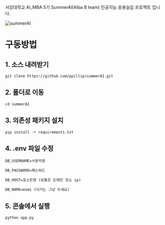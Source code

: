 서강대학교 AI_MBA 5기 SummerAI(Alba B team) 인공지능 응용실습 프로젝트 입니다. 

![summerAI](https://github.com/user-attachments/assets/7b7d0063-4a21-4b15-b446-92587eba3be0)

# 구동방법 

## 1. 소스 내려받기 

    git clone https://github.com/ppillip/summerAI.git

## 2. 폴더로 이동

    cd summerAI

## 3. 의존성 패키지 설치

    pip install -r requirements.txt

## 4. .env 파일 수정 

    DB_USERNAME=사용자명

    DB_PASSWORD=패스워드

    DB_HOST=호스트명 (보통은 도메인 또는 ip) 

    DB_NAME=mimi (이거는 그냥 두세요)


## 5. 콘솔에서 실행

    python app.py